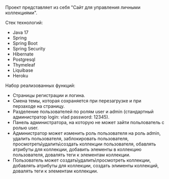 Проект представляет из себя "Сайт для управления личными коллекциями".

Стек технологий:
 - Java 17
 - Spring
 - Spring Boot
 - Spring Security
 - Hibernate
 - Postgresql
 - Thymeleaf
 - Liquibase
 - Heroku
 
Набор реализованных функций:
  - Страницы регистрации и логина.
  - Смена темы, которая сохраняется при перезагрузке и при перзаходе на страницу.
  - Разделение пользователей по ролям user и admin (стандартный администратор login: vlad password: 12345).
  - Панель администратора, на которую не может зайти польлователь с ролью user.
  - Администратор может изменить роль пользователя на роль admin, удалить пользователя, заблокировать пользователя, просмотреть\удалить\создать коллекции пользователя, обавлять атрибуты для коллекции, добавить элементы в коллекцию пользователя, довалять теги к элементам коллекции.
  - Пользователь может создать\удалить\просмотреть коллекции, добавлять атрибуты для коллекции, создать элименты коллекций, довалять теги к элементам коллекции.

